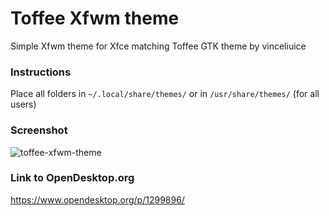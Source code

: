 # Toffee Xfwm theme

Simple Xfwm theme for Xfce matching Toffee GTK theme by vinceliuice

### Instructions
Place all folders in `~/.local/share/themes/` or in `/usr/share/themes/` (for all users)

### Screenshot
![toffee-xfwm-theme](https://gitlab.com/spass/toffee-xfwm-theme/raw/master/screenshot.png)

### Link to OpenDesktop.org
https://www.opendesktop.org/p/1299896/
